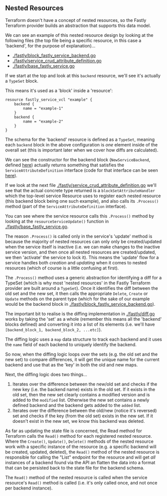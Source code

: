 ## Nested Resources

Terraform doesn't have a concept of nested resources, so the Fastly Terraform provider builds an abstraction that supports this data model.

We can see an example of this nested resource design by looking at the following files (the top file being a specific resource, in this case a 'backend', for the purpose of explanation)...

- [./fastly/block_fastly_service_backend.go](./fastly/block_fastly_service_backend.go)
- [./fastly/service_crud_attribute_definition.go](./fastly/service_crud_attribute_definition.go)
- [./fastly/base_fastly_service.go](./fastly/base_fastly_service.go)

If we start at the top and look at this `backend` resource, we'll see it's actually a `TypeSet` block.

This means it's used as a 'block' inside a 'resource':

```hcl
resource fastly_service_vcl "example" {
    backend {
        name = "example-1"
    }
    backend {
        name = "example-2"
    }
}
```

The schema for the 'backend' resource is defined as a `TypeSet`, meaning each `backend` block in the above configuration is _one_ element inside of the overall set (this is important later when we cover how diffs are calculated).

We can see the constructor for the backend block (`NewServiceBackend`, defined [here](./fastly/block_fastly_service_backend.go)) actually returns something that satisfies the `ServiceAttributeDefinition` interface (code for that interface can be seen [here](./fastly/service_attribute_definition.go)).

If we look at the next file [./fastly/service_crud_attribute_definition.go](./fastly/service_crud_attribute_definition.go) we'll see that the actual concrete type returned is a `blockSetAttributeHandler` which the top-level service Resource uses to register each nested resource (this backend block being one such example), and also calls its `.Process()` method (part of the `ServiceAttributeDefinition` interface).

You can see where the service resource calls this `.Process()` method by looking at the `resourceServiceUpdate()` function in [./fastly/base_fastly_service.go](./fastly/base_fastly_service.go).

The reason `.Process()` is called only in the service's 'update' method is because the majority of nested resources can only only be created/updated when the service itself is inactive (i.e. we can make changes to the inactive service version, and then once all nested resources are created/updated, we then 'activate' the service to lock it). This means the 'update' flow for a service handles both _creation_ and _updating_ when it comes to nested resources (which of course is a little confusing at first).

The `.Process()` method uses a generic abstraction for identifying a diff for a TypeSet (which is why most 'nested resources' in the Fastly Terraform provider are built around a `TypeSet`). Once it identifies the diff between the old set and the new set, it then calls the appropriate `Delete`, `Create` or `Update` methods on the parent type (which for the sake of our example would be the backend block in [./fastly/block_fastly_service_backend.go](./fastly/block_fastly_service_backend.go)).

The important bit to realise is the diffing implementation in [./fastly/diff.go](./fastly/diff.go) works by taking the 'set' as a whole (remember this means all the 'backend' blocks defined) and converting it into a list of its elements (i.e. we'll have `[backend_block_1, backend_block_2, ...etc]`).

The diffing logic uses a `map` data structure to track each backend and it uses the `name` field of each backend to uniquely identify the backend.

So now, when the diffing logic loops over the sets (e.g. the old set and the new set) to compare differences, it will get the unique name for the current backend and use that as the 'key' in both the old and new maps.

Next, the diffing logic does two things...

1. Iterates over the difference between the new/old set and checks if the new key (i.e. the backend name) exists in the old set. If it exists in the old set, then the new set clearly contains a modified version and is added to the `modified` list. Otherwise the new set contains a newly defined backend and the backend gets added to the `added` list.
1. Iterates over the difference between the old/new (notice it's reversed) set and checks if the key (from the old set) exists in the new set. If it doesn't exist in the new set, we know this backend was deleted.

As far as updating the state file is concerned, the Read method for Terraform calls the `Read()` method for each registered nested resource. Where the `Create()`, `Update()`, `Delete()` methods of the nested resource work with a specific instance of the resource (e.g. a specific backend will be created, updated, deleted), the `Read()` method of the nested resource is responsible for calling the "List" endpoint for the resource and will get _all_ instances of a backend found via the API an flatten the data into a format that can be persisted back to the state file for the backend schema.

The `Read()` method of the nested resource is called when the service resource's `Read()` method is called (i.e. it's only called once, and not once per backend instance).
